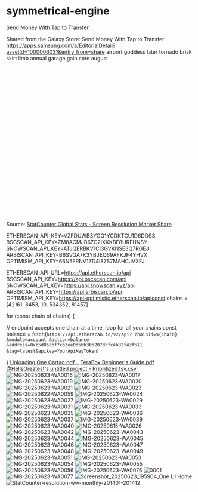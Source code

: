 # symmetrical-engine
Send Money With  Tap to Transfer

Shared from the Galaxy Store: Send Money With  Tap to Transfer
https://apps.samsung.com/a/EditorialDetail?assetId=1000006031&entry_from=share
airport goddess later tornado brisk skirt limb annual garage gain core august<div id="desktop-resolution-ww-monthly-201401-201412" width="600" height="400" style="width:600px; height: 400px;"></div><!-- You may change the values of width and height above to resize the chart --><p>Source: <a href="https://gs.statcounter.com/#desktop-resolution-ww-monthly-201401-201412">StatCounter Global Stats - Screen Resolution Market Share</a></p><script type="text/javascript" src="https://www.statcounter.com/js/fusioncharts.js"></script><script type="text/javascript" src="https://gs.statcounter.com/chart.php?desktop-resolution-ww-monthly-201401-201412&chartWidth=600"></script>ETHERSCAN_API_KEY=VZFDUWB3YGQ1YCDKTCU1D6DDSS
BSCSCAN_API_KEY=ZM8ACMJB67C2IXKKBF8URFUNSY
SNOWSCAN_API_KEY=ATJQERBKV1CI3GVKNSE3Q7RGEJ
ARBISCAN_API_KEY=B6SVGA7K3YBJEQ69AFKJF4YHVX
OPTIMISM_API_KEY=66N5FRNV1ZD4I87S7MAHCJVXFJ

ETHERSCAN_API_URL=https://api.etherscan.io/api
BSCSCAN_API_KEY=https://api.bscscan.com/api
SNOWSCAN_API_KEY=https://api.snowscan.xyz/api
ARBISCAN_API_KEY=https://api.arbiscan.io/api
OPTIMISM_API_KEY=https://api-optimistic.etherscan.io/apiconst chains = [42161, 8453, 10, 534352, 81457]

for (const chain of chains) {

  // endpoint accepts one chain at a time, loop for all your chains
  const balance = fetch(`https://api.etherscan.io/v2/api?
     chainid=${chain}
     &module=account
     &action=balance
     &address=0xb5d85cbf7cb3ee0d56b3bb207d5fc4b82f43f511
     &tag=latest&apikey=YourApiKeyToken`)
     
}
[Uploading One Cartao.pdf…]()
[TeraBox Beginner's Guide.pdf](https://github.com/user-attachments/files/20875571/TeraBox.Beginner.s.Guide.pdf)
[@HellsGreatest's untitled project - Prioritized.tsv.csv](https://github.com/user-attachments/files/20875570/%40HellsGreatest.s.untitled.project.-.Prioritized.tsv.csv)
![IMG-20250623-WA0016](https://github.com/user-attachments/assets/54289605-8773-4741-9564-da450a7bfbf0)
![IMG-20250623-WA0017](https://github.com/user-attachments/assets/5b9b2a42-484f-41a7-b9fb-9e730ff4b5df)
![IMG-20250623-WA0019](https://github.com/user-attachments/assets/7887ef8d-2661-4b2a-bd66-395889460110)
![IMG-20250623-WA0020](https://github.com/user-attachments/assets/81000825-02ab-4ece-8b1a-bd88734e7df8)
![IMG-20250623-WA0021](https://github.com/user-attachments/assets/7aa30f6b-9108-48d9-aa00-50f2d9aee361)
![IMG-20250623-WA0023](https://github.com/user-attachments/assets/8dd02c22-efbc-4f08-9130-29d66bc3fce6)
![IMG-20250622-WA0059](https://github.com/user-attachments/assets/5efa7aef-f514-4038-a334-1df023f68e78)
![IMG-20250623-WA0024](https://github.com/user-attachments/assets/973d3fda-83e6-4741-8f90-6b1d7ced21c2)
![IMG-20250623-WA0027](https://github.com/user-attachments/assets/ab0d94d6-9773-4ec2-8298-567251340252)
![IMG-20250623-WA0029](https://github.com/user-attachments/assets/cb82ffaf-8518-4514-8763-13158ff73092)
![IMG-20250623-WA0031](https://github.com/user-attachments/assets/99f2387a-b545-4328-af03-a8de334de0ff)
![IMG-20250623-WA0033](https://github.com/user-attachments/assets/2b7d9810-8f45-413b-a837-580f66a0a9c1)
![IMG-20250623-WA0035](https://github.com/user-attachments/assets/54f0b26c-ca09-4d93-acbd-c175e5f69687)
![IMG-20250623-WA0036](https://github.com/user-attachments/assets/53947db0-f6f0-488f-a84b-779125b95bba)
![IMG-20250623-WA0037](https://github.com/user-attachments/assets/4288678b-1333-40fd-adce-6448a7233a14)
![IMG-20250623-WA0039](https://github.com/user-attachments/assets/88197043-efd8-40bd-9bef-a03476683f5b)
![IMG-20250623-WA0040](https://github.com/user-attachments/assets/41a7f375-de4e-46ee-b2be-9079bafd02e3)
![IMG-20250615-WA0026](https://github.com/user-attachments/assets/7ed3ab5f-e89d-4e7d-983a-cde7476c0ff2)
![IMG-20250623-WA0042](https://github.com/user-attachments/assets/37404d7a-57c6-4fa0-ab67-ec8b2386b8c3)
![IMG-20250623-WA0043](https://github.com/user-attachments/assets/5c23cf12-09ce-4b93-ba51-af72b5e97457)
![IMG-20250623-WA0044](https://github.com/user-attachments/assets/01a83de1-6b71-4118-b5bc-ac49ad6d0f72)
![IMG-20250623-WA0045](https://github.com/user-attachments/assets/de853679-151b-4d53-9a6f-80237f258e4e)
![IMG-20250623-WA0046](https://github.com/user-attachments/assets/758ccfb1-5b6b-460e-8367-b1348128d643)
![IMG-20250623-WA0047](https://github.com/user-attachments/assets/7044aa21-ff1f-4208-9b47-65ba11d8590b)
![IMG-20250623-WA0048](https://github.com/user-attachments/assets/57c4bda9-f97e-4ece-a1bf-b2c4b1ac3c9a)
![IMG-20250623-WA0049](https://github.com/user-attachments/assets/2937320a-d8da-4062-9e00-5f6fec033288)
![IMG-20250623-WA0051](https://github.com/user-attachments/assets/e8e61862-9a2c-49bb-a720-f86816789bbc)
![IMG-20250623-WA0053](https://github.com/user-attachments/assets/a15c65d4-68f7-4c52-bf7c-24e234419c47)
![IMG-20250623-WA0054](https://github.com/user-attachments/assets/b70e81c8-5a99-49fe-85a5-4968b4a8eabd)
![IMG-20250623-WA0055](https://github.com/user-attachments/assets/82e2b3c9-4e56-4808-83ca-7f6a1d133143)
![IMG-20250623-WA0056](https://github.com/user-attachments/assets/4b9fc7c5-5c77-444d-823c-32ab279cb960)
![IMG-20250623-WA0076](https://github.com/user-attachments/assets/ab150354-5eae-4fee-8901-7f139c760855)
![0001](https://github.com/user-attachments/assets/01907267-5878-41ff-acad-8adae297a4a4)
![IMG-20250623-WA0077](https://github.com/user-attachments/assets/34c2d11e-4eaa-4707-bdf1-ea1d704d8734)
![Screenshot_20250623_195904_One UI Home](https://github.com/user-attachments/assets/24d4715e-c6e9-4913-8735-cbeb86073d90)
![StatCounter-resolution-ww-monthly-201401-201412](https://github.com/user-attachments/assets/4e6aa4a2-c7da-49ca-aa19-bb28349732b6)
